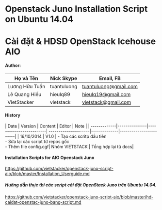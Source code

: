 Openstack Juno Installation Script on Ubuntu 14.04
=========================

# Cài đặt & HDSD OpenStack Icehouse AIO
#### Author:

| Họ và Tên        | Nick Skype | Email, FB | 
|------------------|------------|-------|
|Lương Hữu Tuấn     | tuantuluong | tuantuluong@gmail.com |
|Lê Quang Hiếu   | hieulq89 | hieulq19@gmail.com |
| VietStacker      | vietstack  | vietstack@gmail.com

#### History

| Date   | Version |  Content   | Editor       |               Note               |
| -------------|---------------|-------------------------| ---------------------|--------------|------------------------| 
| 16/10/2014  |    V1.0   | - Tạo các scritp đầu tiên <br> - Sửa lại các script từ repos gốc <br> - Thêm file config.cgf| Nhóm VIETSTACK | Tổng hợp lại từ docs|


#### Installation Scripts for AIO Openstack Juno
https://github.com/vietstacker/openstack-juno-script-aio/blob/master/Installation_Userguide.md

##### Hướng dẫn thực thi các script cài đặt OpenStack Juno trên Ubuntu 14.04.

https://github.com/vietstacker/openstack-juno-script-aio/blob/master/hd-caidat-openstac-juno-bang-script.md

